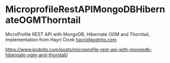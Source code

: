 # MicroprofileRestAPIMongoDBHibernateOGMThorntail
MicroProfile REST API with MongoDB, Hibernate OGM and Thorntail, Implementation from Hayri Cicek hayri@kodnito.com

https://www.kodnito.com/posts/microprofile-rest-api-with-mongodb-hibernate-ogm-and-thorntail/
